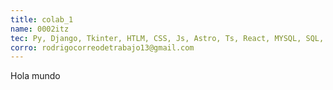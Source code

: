 ```yaml
---
title: colab_1
name: 0002itz
tec: Py, Django, Tkinter, HTLM, CSS, Js, Astro, Ts, React, MYSQL, SQL, Docker
corro: rodrigocorreodetrabajo13@gmail.com
---
```


Hola mundo
